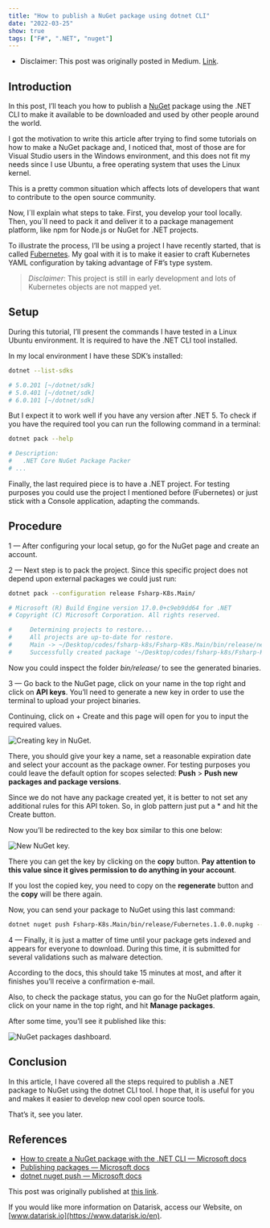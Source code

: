 ```yaml
---
title: "How to publish a NuGet package using dotnet CLI"
date: "2022-03-25"
show: true
tags: ["F#", ".NET", "nuget"]
---
```


* Disclaimer: This post was originally posted in Medium. [Link](https://medium.com/datarisk-io/how-to-publish-a-nuget-package-using-dotnet-cli-d393de7b4a96).

## Introduction

In this post, I’ll teach you how to publish a [NuGet](https://www.nuget.org/) package using the .NET CLI to make it available to be downloaded and used by other people around the world.

I got the motivation to write this article after trying to find some tutorials on how to make a NuGet package and, I noticed that, most of those are for Visual Studio users in the Windows environment, and this does not fit my needs since I use Ubuntu, a free operating system that uses the Linux kernel.

This is a pretty common situation which affects lots of developers that want to contribute to the open source community.

Now, I´ll explain what steps to take. First, you develop your tool locally. Then, you´ll need to pack it and deliver it to a package management platform, like npm for Node.js or NuGet for .NET projects.

To illustrate the process, I’ll be using a project I have recently started, that is called [Fubernetes](https://github.com/64J0/Fubernetes). My goal with it is to make it easier to craft Kubernetes YAML configuration by taking advantage of F#’s type system.

> *Disclaimer*: This project is still in early development and lots of Kubernetes objects are not mapped yet.

## Setup

During this tutorial, I’ll present the commands I have tested in a Linux Ubuntu environment. It is required to have the .NET CLI tool installed.

In my local environment I have these SDK’s installed:

```bash
dotnet --list-sdks

# 5.0.201 [~/dotnet/sdk]
# 5.0.401 [~/dotnet/sdk]
# 6.0.101 [~/dotnet/sdk]
```

But I expect it to work well if you have any version after .NET 5. To check if you have the required tool you can run the following command in a terminal:

```bash
dotnet pack --help

# Description:
#   .NET Core NuGet Package Packer
# ...
```

Finally, the last required piece is to have a .NET project. For testing purposes you could use the project I mentioned before (Fubernetes) or just stick with a Console application, adapting the commands.

## Procedure

1 — After configuring your local setup, go for the NuGet page and create an account.

2 — Next step is to pack the project. Since this specific project does not depend upon external packages we could just run:

```bash
dotnet pack --configuration release Fsharp-K8s.Main/

# Microsoft (R) Build Engine version 17.0.0+c9eb9dd64 for .NET
# Copyright (C) Microsoft Corporation. All rights reserved.

#     Determining projects to restore...
#     All projects are up-to-date for restore.
#     Main -> ~/Desktop/codes/fsharp-k8s/Fsharp-K8s.Main/bin/release/net5.0/Fubernetes.dll
#     Successfully created package '~/Desktop/codes/fsharp-k8s/Fsharp-K8s.Main/bin/release/Fubernetes.1.0.0.nupkg'.
```

Now you could inspect the folder *bin/release/* to see the generated binaries.

3 — Go back to the NuGet page, click on your name in the top right and click on **API keys**. You’ll need to generate a new key in order to use the terminal to upload your project binaries.

Continuing, click on + Create and this page will open for you to input the required values.

![Creating key in NuGet.](/post-images/publish-nuget-package/nuget-1.png "Creating key in NuGet")

There, you should give your key a name, set a reasonable expiration date and select your account as the package owner. For testing purposes you could leave the default option for scopes selected: **Push** > **Push new packages and package versions**.

Since we do not have any package created yet, it is better to not set any additional rules for this API token. So, in glob pattern just put a * and hit the Create button.

Now you’ll be redirected to the key box similar to this one below:

![New NuGet key.](/post-images/publish-nuget-package/nuget-2.png "New NuGet key.")

There you can get the key by clicking on the **copy** button. **Pay attention to this value since it gives permission to do anything in your account**.

If you lost the copied key, you need to copy on the **regenerate** button and the **copy** will be there again.

Now, you can send your package to NuGet using this last command:

```bash
dotnet nuget push Fsharp-K8s.Main/bin/release/Fubernetes.1.0.0.nupkg --api-key <SECRET_KEY> --source https://api.nuget.org/v3/index.json
```

4 — Finally, it is just a matter of time until your package gets indexed and appears for everyone to download. During this time, it is submitted for several validations such as malware detection.

According to the docs, this should take 15 minutes at most, and after it finishes you’ll receive a confirmation e-mail.

Also, to check the package status, you can go for the NuGet platform again, click on your name in the top right, and hit **Manage packages**.

After some time, you’ll see it published like this:

![NuGet packages dashboard.](/post-images/publish-nuget-package/nuget-3.png "NuGet packages dashboard.")

## Conclusion

In this article, I have covered all the steps required to publish a .NET package to NuGet using the dotnet CLI tool. I hope that, it is useful for you and makes it easier to develop new cool open source tools.

That’s it, see you later.

## References

* [How to create a NuGet package with the .NET CLI — Microsoft docs](https://docs.microsoft.com/en-us/dotnet/core/deploying/creating-nuget-packages)
* [Publishing packages — Microsoft docs](https://docs.microsoft.com/en-us/nuget/nuget-org/publish-a-package)
* [dotnet nuget push — Microsoft docs](https://docs.microsoft.com/en-us/dotnet/core/tools/dotnet-nuget-push)

This post was originally published at [this link](https://dev.to/64j0/how-to-publish-a-nuget-package-using-dotnet-cli-3lhd).

If you would like more information on Datarisk, access our Website, on [www.datarisk.io](https://www.datarisk.io/en).
